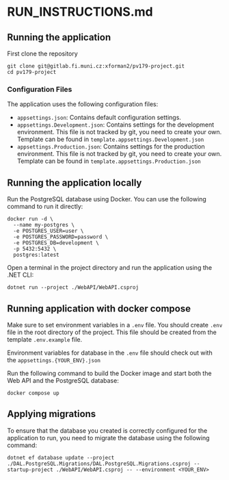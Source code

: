 # RUN_INSTRUCTIONS.md


## Running the application

First clone the repository
```
git clone git@gitlab.fi.muni.cz:xforman2/pv179-project.git
cd pv179-project
```


### Configuration Files

The application uses the following configuration files:

- `appsettings.json`: Contains default configuration settings.
- `appsettings.Development.json`: Contains settings for the development environment. This file is not tracked by git, you need to create your own. Template can be found in `template.appsettings.Development.json`
- `appsettings.Production.json`: Contains settings for the production environment. This file is not tracked by git, you need to create your own. Template can be found in `template.appsettings.Production.json`


## Running the application locally

Run the PostgreSQL database using Docker. You can use the following command to run it directly:

```
docker run -d \
  --name my-postgres \
  -e POSTGRES_USER=user \
  -e POSTGRES_PASSWORD=password \
  -e POSTGRES_DB=development \
  -p 5432:5432 \
  postgres:latest
```

Open a terminal in the project directory and run the application using the .NET CLI:

```
dotnet run --project ./WebAPI/WebAPI.csproj
```


## Running application with docker compose


Make sure to set environment variables in a `.env` file.
You should create `.env` file in the root directory of the project. This file should be created from the template `.env.example` file.

Environment variables for database in the `.env` file should check out with the `appsettings.{YOUR_ENV}.json`

Run the following command to build the Docker image and start both the Web API and the PostgreSQL database:

```
docker compose up
```

## Applying migrations

To ensure that the database you created is correctly configured for the application to run, you need to migrate the database using the following command:

```
dotnet ef database update --project ./DAL.PostgreSQL.Migrations/DAL.PostgreSQL.Migrations.csproj --startup-project ./WebAPI/WebAPI.csproj -- --environment <YOUR_ENV>
```



